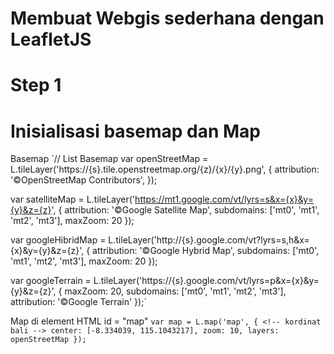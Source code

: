 # Membuat Webgis sederhana dengan LeafletJS

# Step 1
# Inisialisasi basemap dan Map
Basemap
`// List Basemap
var openStreetMap = L.tileLayer('https://{s}.tile.openstreetmap.org/{z}/{x}/{y}.png', {
    attribution: '©OpenStreetMap Contributors',
});

var satelliteMap = L.tileLayer('https://mt1.google.com/vt/lyrs=s&x={x}&y={y}&z={z}', {
    attribution: '©Google Satellite Map',
    subdomains: ['mt0', 'mt1', 'mt2', 'mt3'],
    maxZoom: 20
});

var googleHibridMap = L.tileLayer('http://{s}.google.com/vt?lyrs=s,h&x={x}&y={y}&z={z}', {
    attribution: '©Google Hybrid Map',
    subdomains: ['mt0', 'mt1', 'mt2', 'mt3'],
    maxZoom: 20
});

var googleTerrain = L.tileLayer('https://{s}.google.com/vt/lyrs=p&x={x}&y={y}&z={z}', {
    maxZoom: 20,
    subdomains: ['mt0', 'mt1', 'mt2', 'mt3'],
    attribution: '©Google Terrain'
});`

Map di element HTML id = "map"
`var map = L.map('map', {
    <!-- kordinat bali -->
    center: [-8.334039, 115.1043217],
    zoom: 10,
    layers: openStreetMap
});`
